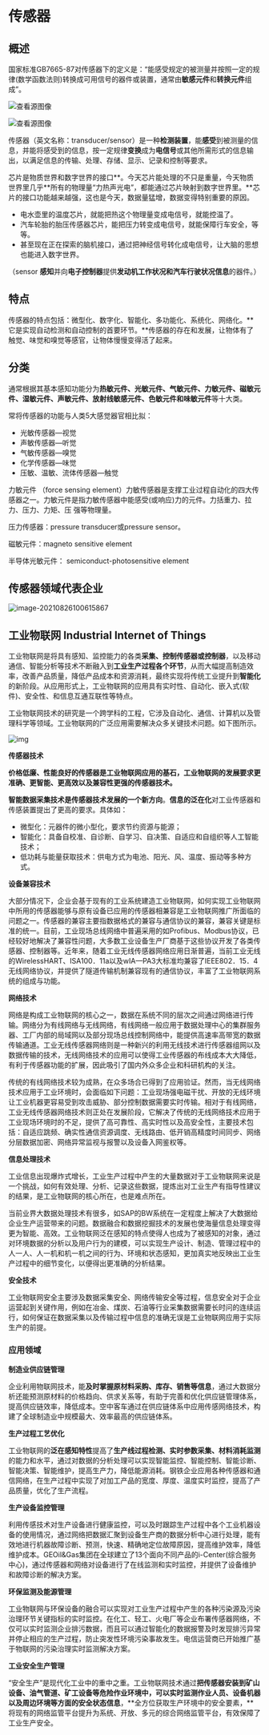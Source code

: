 # 传感器

## 概述

国家标准GB7665-87对传感器下的定义是：“能感受规定的被测量并按照一定的规律(数学函数法则)转换成可用信号的器件或装置，通常由**敏感元件**和**转换元件**组成”。

![查看源图像](https://i.loli.net/2021/08/26/vs6Hc87PryD4U9X.png)





![查看源图像](https://tse1-mm.cn.bing.net/th/id/R-C.372a8c056ed829b1e769cf7a57e1d99b?rik=%2bivVccH7V3S9hg&riu=http%3a%2f%2fwww.elecfans.com%2farticle%2fUploadPic%2f2009-9%2f2009911121317884.gif&ehk=wFPQQ%2fkkir0hO78zqgy0hX%2f9HyZuthUkDJqRUP4DsPM%3d&risl=&pid=ImgRaw&r=0)

传感器（英文名称：transducer/sensor）是一种**检测装置**，能**感受**到被测量的信息，并能将感受到的信息，按一定规律**变换**成为**电信号**或其他所需形式的信息输出，以满足信息的传输、处理、存储、显示、记录和控制等要求。

芯片是物质世界和数字世界的接口**。今天芯片能处理的不只是重量，今天物质世界里几乎**所有的物理量“力热声光电”，都能通过芯片映射到数字世界里。**芯片的接口功能越来越强，这也是今天，数据量猛增，数据变得特别重要的原因。

- 电水壶里的温度芯片，就能把热这个物理量变成电信号，就能控温了。
- 汽车轮胎的胎压传感器芯片，能把压力转变成电信号，就能保障行车安全，等等。
- 甚至现在正在探索的脑机接口，通过把神经信号转化成电信号，让大脑的思想也能进入数字世界。

（sensor **感知**并向**电子控制器**提供**发动机工作状况和汽车行驶状况信息**的器件。）

## 特点

传感器的特点包括：微型化、数字化、智能化、多功能化、系统化、网络化。**它是实现自动检测和自动控制的首要环节。**传感器的存在和发展，让物体有了触觉、味觉和嗅觉等感官，让物体慢慢变得活了起来。



## 分类

通常根据其基本感知功能分为**热敏元件、光敏元件、气敏元件、力敏元件、磁敏元件、湿敏元件、声敏元件、放射线敏感元件、色敏元件和味敏元件**等十大类。

常将传感器的功能与人类5大感觉器官相比拟：

- 光敏传感器—视觉
- 声敏传感器—听觉
- 气敏传感器—嗅觉
- 化学传感器—味觉
- 压敏、温敏、流体传感器—触觉

力敏元件 （force sensing element）力敏传感器是支撑工业过程自动化的四大传感器之一。力敏元件是指力敏传感器中能感受(或响应)力的元件。力括重力、拉力、压力、力矩、压 强等物理量。

压力传感器：pressure transducer或pressure sensor。

磁敏元件：magneto sensitive element

半导体光敏元件： semiconduct-photosensitive element

## 传感器领域代表企业

![image-20210826100615867](https://i.loli.net/2021/08/26/jm4EXK6LbYNh3dS.png)



## 工业物联网 Industrial Internet of Things

工业物联网是将具有感知、监控能力的各类**采集、控制传感器或控制器**，以及移动通信、智能分析等技术不断融入到**工业生产过程各个环节**，从而大幅提高制造效率，改善产品质量，降低产品成本和资源消耗，最终实现将传统工业提升到**智能化**的新阶段。从应用形式上，工业物联网的应用具有实时性、自动化、嵌入式(软件)、安全性、和信息互通互联性等特点。

工业物联网技术的研究是一个跨学科的工程，它涉及自动化、通信、计算机以及管理科学等领域。工业物联网的广泛应用需要解决众多关键技术问题。如下图所示。

![img](https://i.loli.net/2021/08/26/aE3m16HnNcJ5Kbe.png)



**传感器技术**

**价格低廉、性能良好的传感器是工业物联网应用的基石，工业物联网的发展要求更准确、更智能、更高效以及兼容性更强的传感器技术。**

**智能数据采集技术是传感器技术发展的一个新方向**。**信息的泛在化**对工业传感器和传感装置提出了更高的要求。具体如：

* 微型化：元器件的微小型化，要求节约资源与能源；
* 智能化：具备自校准、自诊断、自学习、自决策、自适应和自组织等人工智能技术；
* 低功耗与能量获取技术：供电方式为电池、阳光、风、温度、振动等多种方式。

**设备兼容技术**

大部分情况下，企业会基于现有的工业系统建造工业物联网，如何实现工业物联网中所用的传感器能够与原有设备已应用的传感器相兼容是工业物联网推广所面临的问题之一。传感器的兼容主要指数据格式的兼容与通信协议的兼容，兼容关键是标准的统一。目前，工业现场总线网络中普遍采用的如Profibus、Modbus协议，已经较好地解决了兼容性问题，大多数工业设备生产厂商基于这些协议开发了各类传感器、控制器等。近年来，随着工业无线传感器网络应用日渐普遍，当前工业无线的WirelessHART、ISA100．11a以及wIA—PA3大标准均兼容了IEEE802．15．4无线网络协议，并提供了隧道传输机制兼容现有的通信协议，丰富了工业物联网系统的组成与功能。

**网络技术**

网络是构成工业物联网的核心之一，数据在系统不同的层次之间通过网络进行传输。网络分为有线网络与无线网络，有线网络一般应用于数据处理中心的集群服务器、工厂内部的局域网以及部分现场总线控制网络中，能提供高速率高带宽的数据传输通道。工业无线传感器网络则是一种新兴的利用无线技术进行传感器组网以及数据传输的技术，无线网络技术的应用可以使得工业传感器的布线成本大大降低，有利于传感器功能的扩展，因此吸引了国内外众多企业和科研机构的关注。

传统的有线网络技术较为成熟，在众多场合已得到了应用验证。然而，当无线网络技术应用于工业环境时，会面临如下问题：工业现场强电磁干扰、开放的无线环境让工业机器更容易受到攻击威胁、部分控制数据需要实时传输。相对于有线网络，工业无线传感器网络技术则正处在发展阶段，它解决了传统的无线网络技术应用于工业现场环境时的不足，提供了高可靠性、高实时性以及高安全性，主要技术包括：自适应跳频、确实性通信资源调度、无线路由、低开销高精度时间同步、网络分层数据加密、网络异常监视与报警以及设备入网鉴权等。

**信息处理技术**

工业信息出现爆炸式增长，工业生产过程中产生的大量数据对于工业物联网来说是一个挑战，如何有效处理、分析、记录这些数据，提炼出对工业生产有指导性建议的结果，是工业物联网的核心所在，也是难点所在。

当前业界大数据处理技术有很多，如SAP的BW系统在一定程度上解决了大数据给企业生产运营带来的问题。数据融合和数据挖掘技术的发展也使海量信息处理变得更为智能、高效。工业物联网泛在感知的特点使得人也成为了被感知的对象，通过对环境数据的分析以及用户行为的建模，可以实现生产设计、制造、管理过程中的人一人、人一机和机一机之间的行为、环境和状态感知，更加真实地反映出工业生产过程中的细节变化，以便得出更准确的分析结果。

**安全技术**

工业物联网安全主要涉及数据采集安全、网络传输安全等过程，信息安全对于企业运营起到关键作用，例如在冶金、煤炭、石油等行业采集数据需要长时问的连续运行，如何保证在数据采集以及传输过程中信息的准确无误是工业物联网应用于实际生产的前提。



### 应用领域

**制造业供应链管理**

企业利用物联网技术，能**及时掌握原材料采购、库存、销售等信息**，通过大数据分析还能预测原材料的价格趋向、供求关系等，有助于完善和优化供应链管理体系，提高供应链效率，降低成本。空中客车通过在供应链体系中应用传感网络技术，构建了全球制造业中规模最大、效率最高的供应链体系。

**生产过程工艺优化**

工业物联网的**泛在感知特性**提高了**生产线过程检测、实时参数采集、材料消耗监测**的能力和水平，通过对数据的分析处理可以实现智能监控、智能控制、智能诊断、智能决策、智能维护，提高生产力，降低能源消耗。钢铁企业应用各种传感器和通信网络，在生产过程中实现了对加工产品的宽度、厚度、温度实时监控，提高了产品质量，优化了生产流程。

**生产设备监控管理**

利用传感技术对生产设备进行健康监控，可以及时跟踪生产过程中各个工业机器设备的使用情况，通过网络把数据汇聚到设备生产商的数据分析中心进行处理，能有效地进行机器故障诊断、预测，快速、精确地定位故障原因，提高维护效率，降低维护成本。GEOil&Gas集团在全球建立了13个面向不同产品的i-Center(综合服务中心)，通过传感器和网络对设备进行了在线监测和实时监控，并提供了设备维护和故障诊断的解决方案。

**环保监测及能源管理**

工业物联网与环保设备的融合可以实现对工业生产过程中产生的各种污染源及污染治理环节关键指标的实时监控。在化工、轻工、火电厂等企业布署传感器网络，不仅可以实时监测企业排污数据，而且可以通过智能化的数据报警及时发现排污异常并停止相应的生产过程，防止突发性环境污染事故发生。电信运营商已开始推广基于物联网的污染治理实时监测解决方案。

**工业安全生产管理**

“安全生产”是现代化工业中的重中之重。工业物联网技术通过**把传感器安装到矿山设备、油气管道、矿工设备等危险作业环境中，可以实时监测作业人员、设备机器以及周边环境等方面的安全状态信息**，**全方位获取生产环境中的安全要素，**将现有的网络监管平台提升为系统、开放、多元的综合网络监管平台，有效保障了工业生产安全。



